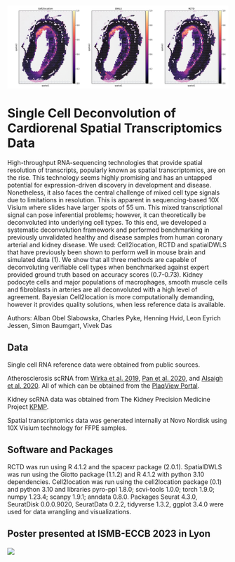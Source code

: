<img src="Figures/CVD2_macrophages.png" width="800" align="center" /> <br>


# Single Cell Deconvolution of Cardiorenal Spatial Transcriptomics Data

High-throughput RNA-sequencing technologies that provide spatial resolution of transcripts, popularly known as spatial transcriptomics, are on the rise. This technology seems highly promising and has an untapped potential for expression-driven discovery in development and disease. Nonetheless, it also faces the central challenge of mixed cell type signals due to limitations in resolution. This is apparent in sequencing-based 10X Visium where slides have larger spots of 55 um. This mixed transcriptional signal can pose inferential problems; however, it can theoretically be deconvoluted into underlying cell types. To this end, we developed a systematic deconvolution framework and performed benchmarking in previously unvalidated healthy and disease samples from human coronary arterial and kidney disease. We used: Cell2location, RCTD and spatialDWLS that have previously been shown to perform well in mouse brain and simulated data (1). We show that all three methods are capable of deconvoluting verifiable cell types when benchmarked against expert provided ground truth based on accuracy scores (0.7-0.73). Kidney podocyte cells and major populations of macrophages, smooth muscle cells and fibroblasts in arteries are all deconvoluted with a high level of agreement. Bayesian Cell2location is more computationally demanding, however it provides quality solutions, when less reference data is available. 

Authors: Alban Obel Slabowska, Charles Pyke, Henning Hvid, Leon Eyrich Jessen, Simon Baumgart, Vivek Das

## Data

Single cell RNA reference data were obtained from public sources.


Atherosclerosis scRNA from [Wirka et al. 2019](https://doi.org/10.1038/s41591-019-0512-5), [Pan et al. 2020](https://pubmed.ncbi.nlm.nih.gov/32962412/), and [Alsaigh et al. 2020](https://doi.org/10.1038/s42003-022-04056-7). All of which can be obtained from the [PlaqView Portal](https://www.plaqview.com/).

Kidney scRNA data was obtained from The Kidney Precision Medicine Project [KPMP](https://www.kpmp.org/available-data).

Spatial transcriptomics data was generated internally at Novo Nordisk using 10X Visium technology for FFPE samples.

## Software and Packages
RCTD was run using R 4.1.2 and the spacexr package (2.0.1). SpatialDWLS was run
using the Giotto package (1.1.2) and R 4.1.2 with python 3.10 dependencies.
Cell2location was run using the cell2location package (0.1) and python 3.10 and
libraries pyro-ppl 1.8.0; scvi-tools 1.0.0; torch 1.9.0; numpy 1.23.4; scanpy 1.9.1;
anndata 0.8.0.
Packages Seurat 4.3.0, SeuratDisk 0.0.0.9020, SeuratData 0.2.2, tidyverse 1.3.2,
ggplot 3.4.0 were used for data wrangling and visualizations.


## Poster presented at ISMB-ECCB 2023 in Lyon

<img src="Figures/Poster.png" width="1000" align="center" /> <br>
